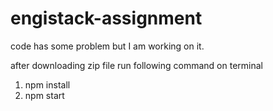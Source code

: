 # engistack-assignment
code has some problem but I am working on it.

after downloading zip file run following command on terminal
1. npm install
2. npm start
